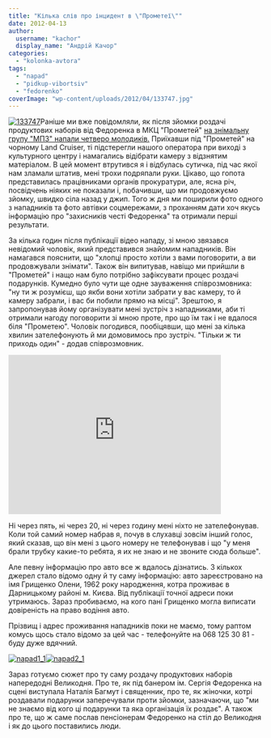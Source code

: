 ```yaml
---
title: "Кілька слів про інцидент в \"Прометеї\""
date: 2012-04-13
author: 
  username: "kachor"
  display_name: "Андрій Качор"
categories: 
  - "kolonka-avtora"
tags: 
  - "napad"
  - "pidkup-vibortsiv"
  - "fedorenko"
coverImage: "wp-content/uploads/2012/04/133747.jpg"
---
```


[![](https://mpz.brovary.org/wp-content/uploads/2012/04/133747.jpg "133747")](https://mpz.brovary.org/wp-content/uploads/2012/04/133747.jpg)Раніше ми вже повідомляли, як після зйомки роздачі продуктових наборів від Федоренка в МКЦ "Прометей" [на знімальну групу "МПЗ" напали четверо молодиків.](https://mpz.brovary.org/terminovo-na-znimalnu-grupu-mayesh-pravo-znati-zdiysneno-napad/) Приїхавши під "Прометей" на чорному Land Cruiser, ті підстерегли нашого оператора при виході з культурного центру і намагались відібрати камеру з відзнятим матеріалом. В цей момент втрутився я і відбулась сутичка, під час якої нам зламали штатив, мені трохи подряпали руки. Цікаво, що гопота представилась працівниками органів прокуратури, але, ясна річ, посвідчень ніяких не показали і, побачивши, що ми продовжуємо зйомку, швидко сіла назад у джип. Того ж дня ми поширили фото одного з нападників та фото автівки соцмережами, з проханням дати хоч якусь інформацію про "захисників честі Федоренка" та отримали перші результати.

За кілька годин після публікації відео нападу, зі мною звязався невідомий чоловік, який представився знайомим нападників. Він намагався пояснити, що "хлопці просто хотіли з вами поговорити, а ви продовжували знімати". Також він випитував, навіщо ми прийшли в "Прометей" і нащо нам було потрібно зафіксувати процес роздачі подарунків. Кумедно було чути ще одне зауваження співрозмовника: "ну ти ж розумієш, що якби вони хотіли забрати у вас камеру, то й камеру забрали, і вас би побили прямо на місці". Зрештою, я запропонував йому організувати мені зустріч з нападниками, аби ті отримали нагоду поговорити зі мною проте, про що їм так і не вдалося біля "Прометею". Чоловік погодився, пообіцявши, що мені за кілька хвилин зателефонують й ми домовимось про зустріч. "Тільки ж ти приходь один" - додав співрозмовник.

<iframe src="https://www.youtube.com/embed/yP0yzis0vS8" frameborder="0" width="420" height="315"></iframe>

Ні через пять, ні через 20, ні через годину мені ніхто не зателефонував. Коли той самий номер набрав я, почув в слухавці зовсім інший голос, який сказав, що він мені з цього номеру не телефонував і що "у меня брали трубку какие-то ребята, я их не знаю и не звоните сюда больше".

Але певну інформацію про авто все ж вдалось дізнатись. З кількох джерел стало відомо одну й ту саму інформацію: авто зареєстровано на імя Грищенко Олени, 1962 року народження, котра проживає в Дарницькому районі м. Києва. Від публікації точної адреси поки утримаюсь. Зараз пробиваємо, на кого пані Грищенко могла виписати довіреність на право водіння авто.

Прізвищ і адрес проживання нападників поки не маємо, тому раптом комусь щось стало відомо за цей час - телефонуйте на 068 125 30 81 - буду дуже вдячний.

[![](https://mpz.brovary.org/wp-content/uploads/2012/04/napad1_1.jpg "napad1_1")](https://mpz.brovary.org/wp-content/uploads/2012/04/napad1_1.jpg)[![](https://mpz.brovary.org/wp-content/uploads/2012/04/napad2_1.jpg "napad2_1")](https://mpz.brovary.org/wp-content/uploads/2012/04/napad2_1.jpg)

Зараз готуємо сюжет про ту саму роздачу продуктових наборів напередодні Великодня. Про те, як під банером ім. Сергія Федоренка на сцені виступала Наталія Багмут і священник, про те, як жіночки, котрі роздавали подарунки заперечували проти зйомки, зазначаючи, що "ми не знаємо від кого ці подарунки та яка організація їх роздає". А також про те, що ж саме послав пенсіонерам Федоренко на стіл до Великодня і як до цього поставились люди.
